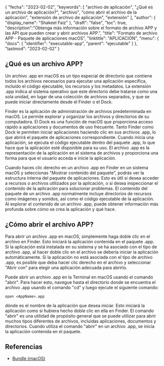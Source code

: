 {
"fecha": "2023-02-02",
  "keywords": [
"archivo de aplicación",
"¿Qué es un archivo de aplicación?",
"archivo",
"cómo abrir el archivo de la aplicación",
"extensión de archivo de aplicación",
"extensión"
],
  "author": {
"display_name": "Shakeel Faiz"
},
"draft": "false",
"toc": true,
  "description":"Obtenga más información sobre el formato de archivo APP y las API que pueden crear y abrir archivos APP.",
"title": "Formato de archivo APP - Paquete de aplicaciones macOS",
"linktitle": "APLICACIÓN",
  "menu": {
    "docs": {
      "identifier": "executable-app",
"parent": "ejecutable"
}
},
"lastmod": "2023-02-02"
}

## ¿Qué es un archivo APP?

Un archivo .app en macOS es un tipo especial de directorio que contiene todos los archivos necesarios para ejecutar una aplicación específica, incluido el código ejecutable, los recursos y los metadatos. La extensión .app indica al sistema operativo que este directorio debe tratarse como una sola unidad, en lugar de una colección de archivos separados, y que se puede iniciar directamente desde el Finder o el Dock.

Finder es la aplicación de administración de archivos predeterminada en macOS. Le permite explorar y organizar los archivos y directorios de su computadora. El Dock es una función de macOS que proporciona acceso rápido a aplicaciones y documentos de uso frecuente. Tanto Finder como Dock le permiten iniciar aplicaciones haciendo clic en sus archivos .app, lo que abrirá el paquete de aplicaciones correspondiente. Cuando inicia una aplicación, se ejecuta el código ejecutable dentro del paquete .app, lo que hace que la aplicación esté disponible para su uso. El archivo .app es la representación de la aplicación en el sistema de archivos y proporciona una forma para que el usuario acceda e inicie la aplicación.

Cuando haces clic derecho en un archivo .app en Finder en un sistema macOS y seleccionas "Mostrar contenido del paquete", podrás ver la estructura interna del paquete de aplicaciones. Esto es útil si desea acceder a recursos o archivos utilizados por la aplicación, o si desea inspeccionar el contenido de la aplicación para solucionar problemas. El contenido del paquete de un archivo .app normalmente incluye directorios de recursos como imágenes y sonidos, así como el código ejecutable de la aplicación. Al explorar el contenido de un archivo .app, puede obtener información más profunda sobre cómo se crea la aplicación y qué hace.

## ¿Cómo abrir el archivo APP?

Para abrir un archivo .app en macOS, simplemente haga doble clic en el archivo en Finder. Esto iniciará la aplicación contenida en el paquete .app. Si la aplicación está instalada en su sistema y se ha asociado con el tipo de archivo .app, al hacer doble clic en el archivo se debería iniciar la aplicación automáticamente. Si la aplicación no está asociada con el tipo de archivo .app, es posible que deba hacer clic derecho en el archivo y seleccionar "Abrir con" para elegir una aplicación adecuada para abrirlo.

Puede abrir un archivo .app en la Terminal en macOS usando el comando "abrir". Para hacer esto, navegue hasta el directorio donde se encuentra el archivo .app usando el comando "cd" y luego ejecute el siguiente comando:

```
open <AppName>.app 
```

dónde<AppName> es el nombre de la aplicación que desea iniciar. Esto iniciará la aplicación como si hubiera hecho doble clic en ella en Finder. El comando "abrir" es una utilidad de propósito general que se puede utilizar para abrir muchos tipos diferentes de archivos, incluidas aplicaciones, documentos y directorios. Cuando utiliza el comando "abrir" en un archivo .app, se inicia la aplicación contenida en el paquete.

## Referencias
* [Bundle (macOS)](https://en.wikipedia.org/wiki/Bundle_(macOS))
